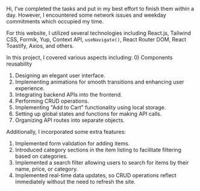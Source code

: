 Hi, I've completed the tasks and put in my best effort to finish them within a day. However, I encountered some network issues and weekday commitments which occupied my time.

For this website, I utilized several technologies including React.js, Tailwind CSS, Formik, Yup, Context API, `useNavigate()`, React Router DOM, React Toastify, Axios, and others.

In this project, I covered various aspects including:
0) Components reusability
1) Designing an elegant user interface.
2) Implementing animations for smooth transitions and enhancing user experience.
3) Integrating backend APIs into the frontend.
4) Performing CRUD operations.
5) Implementing "Add to Cart" functionality using local storage.
6) Setting up global states and functions for making API calls.
7) Organizing API routes into separate objects.

Additionally, I incorporated some extra features:
1) Implemented form validation for adding items.
2) Introduced category sections in the item listing to facilitate filtering based on categories.
3) Implemented a search filter allowing users to search for items by their name, price, or category.
3) Implemented real-time data updates, so CRUD operations reflect immediately without the need to refresh the site.